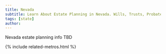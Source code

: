 ```yaml
---
title: Nevada
subtitle: Learn About Estate Planning in Nevada. Wills, Trusts, Probate, and More in Nevada. Find a Nevada Estate Attorney for Your Estate Planning Needs.
tags: [state]
author:
---
```


Nevada estate planning info TBD

<!-- Related Metros List -->
{% include related-metros.html %}
